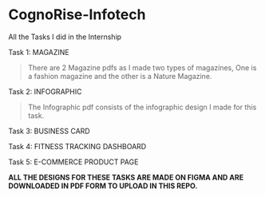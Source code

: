 # CognoRise-Infotech
All the Tasks I did in the Internship

Task 1: MAGAZINE
> There are 2 Magazine pdfs as I made two types of magazines, One is a fashion magazine and the other is a Nature Magazine.

Task 2: INFOGRAPHIC
> The Infographic pdf consists of the infographic design I made for this task.

Task 3: BUSINESS CARD

Task 4: FITNESS TRACKING DASHBOARD

Task 5: E-COMMERCE PRODUCT PAGE

**ALL THE DESIGNS FOR THESE TASKS ARE MADE ON FIGMA AND ARE DOWNLOADED IN PDF FORM TO UPLOAD IN THIS REPO.**
